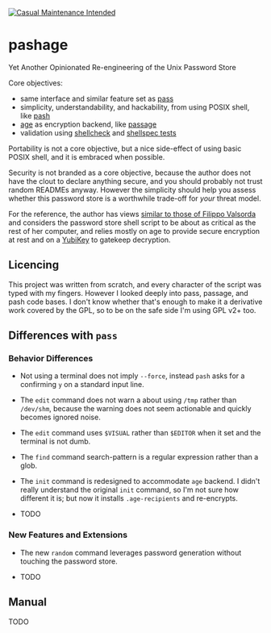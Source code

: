 [![Casual Maintenance Intended](https://casuallymaintained.tech/badge.svg)](https://casuallymaintained.tech/)

# pashage

Yet Another Opinionated Re-engineering of the Unix Password Store

Core objectives:

- same interface and similar feature set
  as [pass](https://www.passwordstore.org/)
- simplicity, understandability, and hackability, from using POSIX shell,
  like [pash](https://github.com/dylanaraps/pash)
- [age](https://age-encryption.org) as encryption backend,
  like [passage](https://github.com/FiloSottile/passage)
- validation using [shellcheck](https://www.shellcheck.net/)
  and [shellspec tests](https://shellspec.info/)

Portability is not a core objective, but a nice side-effect of using
basic POSIX shell, and it is embraced when possible.

Security is not branded as a core objective, because the author does not
have the clout to declare anything secure, and you should probably not
trust random READMEs anyway.
However the simplicity should help you assess whether this password store
is a worthwhile trade-off for _your_ threat model.

For the reference, the author has views [similar to those of Filippo
Valsorda](https://words.filippo.io/dispatches/passage/) and considers
the password store shell script to be about as critical as the rest
of her computer, and relies mostly on age to provide secure encryption
at rest and on a [YubiKey](https://www.yubico.com/) to gatekeep decryption.

## Licencing

This project was written from scratch, and every character of the script
was typed with my fingers.
However I looked deeply into pass, passage, and pash code bases.
I don't know whether that's enough to make it a derivative work covered
by the GPL, so to be on the safe side I'm using GPL v2+ too.

## Differences with `pass`

### Behavior Differences

- Not using a terminal does not imply `--force`, instead `pash` asks for
a confirming `y` on a standard input line.

- The `edit` command does not warn a about using `/tmp` rather than
`/dev/shm`, because the warning does not seem actionable and quickly
becomes ignored noise.

- The `edit` command uses `$VISUAL` rather than `$EDITOR` when it set and
the terminal is not dumb.

- The `find` command search-pattern is a regular expression rather than
a glob.

- The `init` command is redesigned to accommodate `age` backend.
I didn't really understand the original `init` command, so I'm not sure
how different it is; but now it installs `.age-recipients` and re-encrypts.

- TODO

### New Features and Extensions

- The new `random` command leverages password generation without touching
the password store.

- TODO

## Manual

TODO
